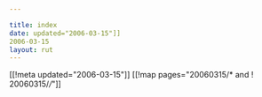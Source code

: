 ```yaml
---

title: index
date: updated="2006-03-15"]]
2006-03-15
layout: rut
---
```


[[!meta updated="2006-03-15"]]
[[!map pages="20060315/* and ! 20060315/*/*"]]
